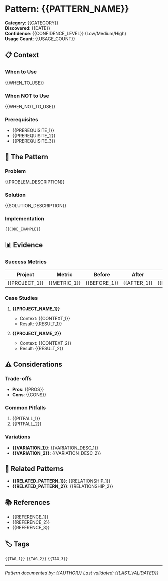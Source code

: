 # Pattern: {{PATTERN_NAME}}

**Category**: {{CATEGORY}}  
**Discovered**: {{DATE}}  
**Confidence**: {{CONFIDENCE_LEVEL}} (Low/Medium/High)  
**Usage Count**: {{USAGE_COUNT}}

## 📋 Context

### When to Use
{{WHEN_TO_USE}}

### When NOT to Use
{{WHEN_NOT_TO_USE}}

### Prerequisites
- {{PREREQUISITE_1}}
- {{PREREQUISITE_2}}
- {{PREREQUISITE_3}}

## 🎯 The Pattern

### Problem
{{PROBLEM_DESCRIPTION}}

### Solution
{{SOLUTION_DESCRIPTION}}

### Implementation
```{{LANGUAGE}}
{{CODE_EXAMPLE}}
```

## 📊 Evidence

### Success Metrics
| Project | Metric | Before | After | Improvement |
|---------|--------|--------|-------|-------------|
| {{PROJECT_1}} | {{METRIC_1}} | {{BEFORE_1}} | {{AFTER_1}} | {{IMPROVEMENT_1}} |

### Case Studies
1. **{{PROJECT_NAME_1}}**
   - Context: {{CONTEXT_1}}
   - Result: {{RESULT_1}}
   
2. **{{PROJECT_NAME_2}}**
   - Context: {{CONTEXT_2}}
   - Result: {{RESULT_2}}

## ⚠️ Considerations

### Trade-offs
- **Pros**: {{PROS}}
- **Cons**: {{CONS}}

### Common Pitfalls
1. {{PITFALL_1}}
2. {{PITFALL_2}}

### Variations
- **{{VARIATION_1}}**: {{VARIATION_DESC_1}}
- **{{VARIATION_2}}**: {{VARIATION_DESC_2}}

## 🔗 Related Patterns

- **{{RELATED_PATTERN_1}}**: {{RELATIONSHIP_1}}
- **{{RELATED_PATTERN_2}}**: {{RELATIONSHIP_2}}

## 📚 References

- {{REFERENCE_1}}
- {{REFERENCE_2}}
- {{REFERENCE_3}}

## 🏷️ Tags

`{{TAG_1}}` `{{TAG_2}}` `{{TAG_3}}`

---
*Pattern documented by: {{AUTHOR}}*
*Last validated: {{LAST_VALIDATED}}*